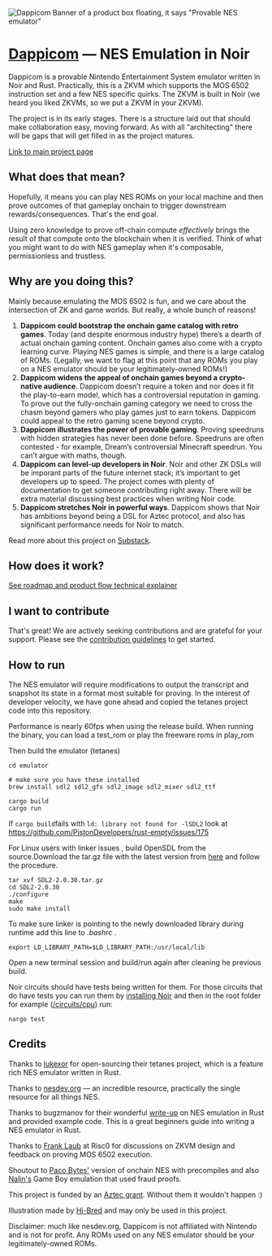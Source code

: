 ![Dappicom Banner of a product box floating, it says "Provable NES emulator"](1_DappicomBox.gif)
# [Dappicom](https://tonk-gg.github.io/dappicom-site) — NES Emulation in Noir

Dappicom is a provable Nintendo Entertainment System emulator written in Noir and Rust. Practically, this is a ZKVM which supports the MOS 6502 instruction set and a few NES specific quirks. The ZKVM is built in Noir (we heard you liked ZKVMs, so we put a ZKVM in your ZKVM).

The project is in its early stages. There is a structure laid out that should make collaboration easy, moving forward. As with all "architecting" there will be gaps that will get filled in as the project matures.

[Link to main project page](https://tonk-gg.github.io/dappicom-site)

## What does that mean?
Hopefully, it means you can play NES ROMs on your local machine and then prove outcomes of that gameplay onchain to trigger downstream rewards/consequences. That's the end goal.

Using zero knowledge to prove off-chain compute *effectively* brings the result of that compute onto the blockchain when it is verified. Think of what you might want to do with NES gameplay when it's composable, permissionless and trustless. 

##  Why are you doing this?
Mainly because emulating the MOS 6502 is fun, and we care about the intersection of ZK and game worlds. But really, a whole bunch of reasons!
1. **Dappicom could bootstrap the onchain game catalog with retro games**. Today (and despite enormous industry hype) there’s a dearth of actual onchain gaming content. Onchain games also come with a crypto learning curve. Playing NES games is simple, and there is a large catalog of ROMs. (Legally, we want to flag at this point that any ROMs you play on a NES emulator should be your legitimately-owned ROMs!)
2. **Dappicom widens the appeal of onchain games beyond a crypto-native audience**. Dappicom doesn’t require a token and nor does it fit the play-to-earn model, which has a controversial reputation in gaming. To prove out the fully-onchain gaming category we need to cross the chasm beyond gamers who play games just to earn tokens. Dappicom could appeal to the retro gaming scene beyond crypto.
3. **Dappicom illustrates the power of provable gaming**. Proving speedruns with hidden strategies has never been done before. Speedruns are often contested - for example, Dream’s controversial Minecraft speedrun. You can’t argue with maths, though.
4. **Dappicom can level-up developers in Noir**. Noir and other ZK DSLs will be imporant parts of the future internet stack; it’s important to get developers up to speed. The project comes with plenty of documentation to get someone contributing right away. There will be extra material discussing best practices when writing Noir code.
5. **Dappicom stretches Noir in powerful ways**. Dappicom shows that Noir has ambitions beyond being a DSL for Aztec protocol, and also has significant performance needs for Noir to match.

Read more about this project on [Substack](https://tonk.substack.com/p/dappicom-community-release).

## How does it work?

[See roadmap and product flow technical explainer](TECHNICAL.md)

## I want to contribute

That's great! We are actively seeking contributions and are grateful for your support. Please see the [contribution guidelines](CONTRIBUTING.md) to get started. 

## How to run

The NES emulator will require modifications to output the transcript and snapshot its state in a format most suitable for proving. In the interest of developer velocity, we have gone ahead and copied the tetanes project code into this repository.

Performance is nearly 60fps when using the release build. When running the binary, you can load a test_rom or play the freeware roms in play_rom


Then build the emulator (tetanes)

```
cd emulator 

# make sure you have these installed
brew install sdl2 sdl2_gfx sdl2_image sdl2_mixer sdl2_ttf

cargo build
cargo run
```

If `cargo build`fails with `ld: library not found for -lSDL2` look at <https://github.com/PistonDevelopers/rust-empty/issues/175>

For Linux users with linker issues , build OpenSDL from the source.Download the tar.gz file with the latest version from [here](https://github.com/libsdl-org/SDL/releases/tag/release-2.30.1) and follow the procedure.
```
tar xvf SDL2-2.0.30.tar.gz
cd SDL2-2.0.30
./configure
make
sudo make install
```
To make sure linker is pointing to the newly downloaded library during runtime add this line to *.bashrc* .
```
export LD_LIBRARY_PATH=$LD_LIBRARY_PATH:/usr/local/lib
```
Open a new terminal session and build/run again after cleaning he previous build.
 
Noir circuits should have tests being written for them. For those circuits that do have tests you can run them by [installing Noir](https://noir-lang.org/docs/getting_started/installation/) and then in the root folder for example ([/circuits/cpu](/circuits/cpu)) run:
```
nargo test
```

## Credits

Thanks to [lukexor](https://lukeworks.tech/) for open-sourcing their tetanes project, which is a feature rich NES emulator written in Rust.

Thanks to [nesdev.org](https://nesdev.org) — an incredible resource, practically the single resource for all things NES.

Thanks to bugzmanov for their wonderful [write-up](https://bugzmanov.github.io/nes_ebook/index.html) on NES emulation in Rust and provided example code. This is a great beginners guide into writing a NES emulator in Rust.

Thanks to [Frank Laub](https://github.com/flaub) at Risc0 for discussions on ZKVM design and feedback on proving MOS 6502 execution.

Shoutout to [Paco Bytes'](https://twitter.com/therealbytes/status/1668301322481704960?s=20) version of onchain NES with precompiles and also [Nalin's](https://twitter.com/nibnalin) Game Boy emulation that used fraud proofs.
 
This project is funded by an [Aztec grant](https://aztec.network/grants/). Without them it wouldn't happen :)

Illustration made by [Hi-Bred](https://hi-bred.net) and may only be used in this project.

Disclaimer: much like nesdev.org, Dappicom is not affiliated with Nintendo and is not for profit. Any ROMs used on any NES emulator should be your legitimately-owned ROMs.
